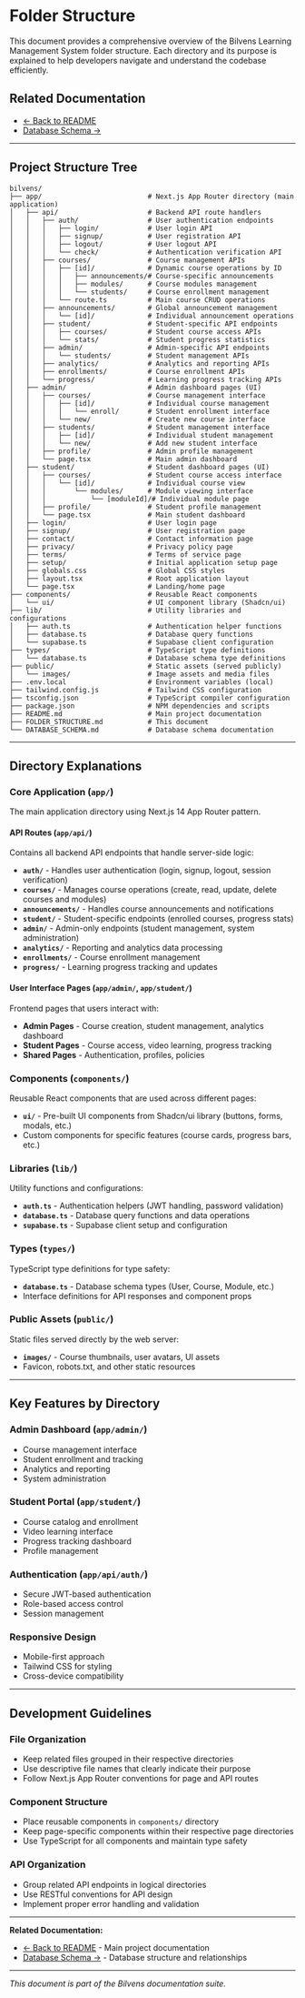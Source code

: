 # Folder Structure

This document provides a comprehensive overview of the Bilvens Learning Management System folder structure. Each directory and its purpose is explained to help developers navigate and understand the codebase efficiently.

## Related Documentation
- [← Back to README](README.md)
- [Database Schema →](DATABASE_SCHEMA.md)

---

## Project Structure Tree

```
bilvens/
├── app/                          # Next.js App Router directory (main application)
│   ├── api/                      # Backend API route handlers
│   │   ├── auth/                 # User authentication endpoints
│   │   │   ├── login/            # User login API
│   │   │   ├── signup/           # User registration API
│   │   │   ├── logout/           # User logout API
│   │   │   └── check/            # Authentication verification API
│   │   ├── courses/              # Course management APIs
│   │   │   ├── [id]/             # Dynamic course operations by ID
│   │   │   │   ├── announcements/# Course-specific announcements
│   │   │   │   ├── modules/      # Course modules management
│   │   │   │   └── students/     # Course enrollment management
│   │   │   └── route.ts          # Main course CRUD operations
│   │   ├── announcements/        # Global announcement management
│   │   │   └── [id]/             # Individual announcement operations
│   │   ├── student/              # Student-specific API endpoints
│   │   │   ├── courses/          # Student course access APIs
│   │   │   └── stats/            # Student progress statistics
│   │   ├── admin/                # Admin-specific API endpoints
│   │   │   └── students/         # Student management APIs
│   │   ├── analytics/            # Analytics and reporting APIs
│   │   ├── enrollments/          # Course enrollment APIs
│   │   └── progress/             # Learning progress tracking APIs
│   ├── admin/                    # Admin dashboard pages (UI)
│   │   ├── courses/              # Course management interface
│   │   │   ├── [id]/             # Individual course management
│   │   │   │   └── enroll/       # Student enrollment interface
│   │   │   └── new/              # Create new course interface
│   │   ├── students/             # Student management interface
│   │   │   ├── [id]/             # Individual student management
│   │   │   └── new/              # Add new student interface
│   │   ├── profile/              # Admin profile management
│   │   └── page.tsx              # Main admin dashboard
│   ├── student/                  # Student dashboard pages (UI)
│   │   ├── courses/              # Student course access interface
│   │   │   └── [id]/             # Individual course view
│   │   │       └── modules/      # Module viewing interface
│   │   │           └── [moduleId]/# Individual module page
│   │   ├── profile/              # Student profile management
│   │   └── page.tsx              # Main student dashboard
│   ├── login/                    # User login page
│   ├── signup/                   # User registration page
│   ├── contact/                  # Contact information page
│   ├── privacy/                  # Privacy policy page
│   ├── terms/                    # Terms of service page
│   ├── setup/                    # Initial application setup page
│   ├── globals.css               # Global CSS styles
│   ├── layout.tsx                # Root application layout
│   └── page.tsx                  # Landing/home page
├── components/                   # Reusable React components
│   └── ui/                       # UI component library (Shadcn/ui)
├── lib/                          # Utility libraries and configurations
│   ├── auth.ts                   # Authentication helper functions
│   ├── database.ts               # Database query functions
│   └── supabase.ts               # Supabase client configuration
├── types/                        # TypeScript type definitions
│   └── database.ts               # Database schema type definitions
├── public/                       # Static assets (served publicly)
│   └── images/                   # Image assets and media files
├── .env.local                    # Environment variables (local)
├── tailwind.config.js            # Tailwind CSS configuration
├── tsconfig.json                 # TypeScript compiler configuration
├── package.json                  # NPM dependencies and scripts
├── README.md                     # Main project documentation
├── FOLDER_STRUCTURE.md           # This document
└── DATABASE_SCHEMA.md            # Database schema documentation
```

---

## Directory Explanations

### Core Application (`app/`)
The main application directory using Next.js 14 App Router pattern.

#### API Routes (`app/api/`)
Contains all backend API endpoints that handle server-side logic:

- **`auth/`** - Handles user authentication (login, signup, logout, session verification)
- **`courses/`** - Manages course operations (create, read, update, delete courses and modules)
- **`announcements/`** - Handles course announcements and notifications
- **`student/`** - Student-specific endpoints (enrolled courses, progress stats)
- **`admin/`** - Admin-only endpoints (student management, system administration)
- **`analytics/`** - Reporting and analytics data processing
- **`enrollments/`** - Course enrollment management
- **`progress/`** - Learning progress tracking and updates

#### User Interface Pages (`app/admin/`, `app/student/`)
Frontend pages that users interact with:

- **Admin Pages** - Course creation, student management, analytics dashboard
- **Student Pages** - Course access, video learning, progress tracking
- **Shared Pages** - Authentication, profiles, policies

### Components (`components/`)
Reusable React components that are used across different pages:

- **`ui/`** - Pre-built UI components from Shadcn/ui library (buttons, forms, modals, etc.)
- Custom components for specific features (course cards, progress bars, etc.)

### Libraries (`lib/`)
Utility functions and configurations:

- **`auth.ts`** - Authentication helpers (JWT handling, password validation)
- **`database.ts`** - Database query functions and data operations
- **`supabase.ts`** - Supabase client setup and configuration

### Types (`types/`)
TypeScript type definitions for type safety:

- **`database.ts`** - Database schema types (User, Course, Module, etc.)
- Interface definitions for API responses and component props

### Public Assets (`public/`)
Static files served directly by the web server:

- **`images/`** - Course thumbnails, user avatars, UI assets
- Favicon, robots.txt, and other static resources

---

## Key Features by Directory

### Admin Dashboard (`app/admin/`)
- Course management interface
- Student enrollment and tracking
- Analytics and reporting
- System administration

### Student Portal (`app/student/`)
- Course catalog and enrollment
- Video learning interface
- Progress tracking dashboard
- Profile management

### Authentication (`app/api/auth/`)
- Secure JWT-based authentication
- Role-based access control
- Session management

### Responsive Design
- Mobile-first approach
- Tailwind CSS for styling
- Cross-device compatibility

---

## Development Guidelines

### File Organization
- Keep related files grouped in their respective directories
- Use descriptive file names that clearly indicate their purpose
- Follow Next.js App Router conventions for page and API routes

### Component Structure
- Place reusable components in `components/` directory
- Keep page-specific components within their respective page directories
- Use TypeScript for all components and maintain type safety

### API Organization
- Group related API endpoints in logical directories
- Use RESTful conventions for API design
- Implement proper error handling and validation

---

**Related Documentation:**
- [← Back to README](README.md) - Main project documentation
- [Database Schema →](DATABASE_SCHEMA.md) - Database structure and relationships

---
*This document is part of the Bilvens documentation suite.*